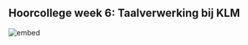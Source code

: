 ## Hoorcollege week 6: Taalverwerking bij KLM

![embed](https://player.vimeo.com/video/334505244?byline=0&portrait=0)
